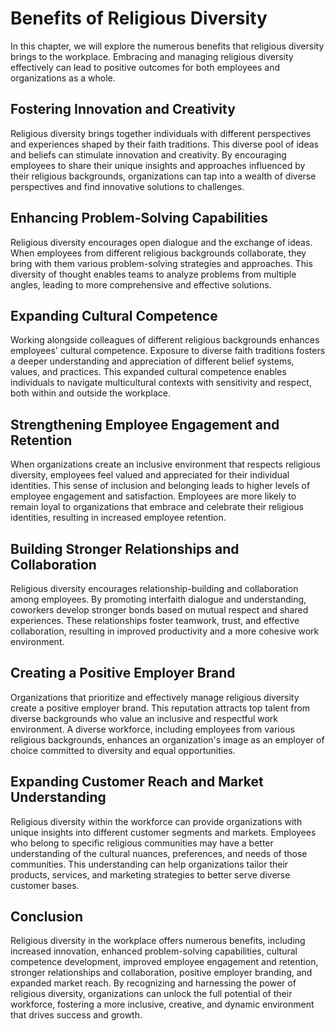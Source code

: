 Benefits of Religious Diversity
==========================================

In this chapter, we will explore the numerous benefits that religious diversity brings to the workplace. Embracing and managing religious diversity effectively can lead to positive outcomes for both employees and organizations as a whole.

Fostering Innovation and Creativity
-----------------------------------

Religious diversity brings together individuals with different perspectives and experiences shaped by their faith traditions. This diverse pool of ideas and beliefs can stimulate innovation and creativity. By encouraging employees to share their unique insights and approaches influenced by their religious backgrounds, organizations can tap into a wealth of diverse perspectives and find innovative solutions to challenges.

Enhancing Problem-Solving Capabilities
--------------------------------------

Religious diversity encourages open dialogue and the exchange of ideas. When employees from different religious backgrounds collaborate, they bring with them various problem-solving strategies and approaches. This diversity of thought enables teams to analyze problems from multiple angles, leading to more comprehensive and effective solutions.

Expanding Cultural Competence
-----------------------------

Working alongside colleagues of different religious backgrounds enhances employees' cultural competence. Exposure to diverse faith traditions fosters a deeper understanding and appreciation of different belief systems, values, and practices. This expanded cultural competence enables individuals to navigate multicultural contexts with sensitivity and respect, both within and outside the workplace.

Strengthening Employee Engagement and Retention
-----------------------------------------------

When organizations create an inclusive environment that respects religious diversity, employees feel valued and appreciated for their individual identities. This sense of inclusion and belonging leads to higher levels of employee engagement and satisfaction. Employees are more likely to remain loyal to organizations that embrace and celebrate their religious identities, resulting in increased employee retention.

Building Stronger Relationships and Collaboration
-------------------------------------------------

Religious diversity encourages relationship-building and collaboration among employees. By promoting interfaith dialogue and understanding, coworkers develop stronger bonds based on mutual respect and shared experiences. These relationships foster teamwork, trust, and effective collaboration, resulting in improved productivity and a more cohesive work environment.

Creating a Positive Employer Brand
----------------------------------

Organizations that prioritize and effectively manage religious diversity create a positive employer brand. This reputation attracts top talent from diverse backgrounds who value an inclusive and respectful work environment. A diverse workforce, including employees from various religious backgrounds, enhances an organization's image as an employer of choice committed to diversity and equal opportunities.

Expanding Customer Reach and Market Understanding
-------------------------------------------------

Religious diversity within the workforce can provide organizations with unique insights into different customer segments and markets. Employees who belong to specific religious communities may have a better understanding of the cultural nuances, preferences, and needs of those communities. This understanding can help organizations tailor their products, services, and marketing strategies to better serve diverse customer bases.

Conclusion
----------

Religious diversity in the workplace offers numerous benefits, including increased innovation, enhanced problem-solving capabilities, cultural competence development, improved employee engagement and retention, stronger relationships and collaboration, positive employer branding, and expanded market reach. By recognizing and harnessing the power of religious diversity, organizations can unlock the full potential of their workforce, fostering a more inclusive, creative, and dynamic environment that drives success and growth.
